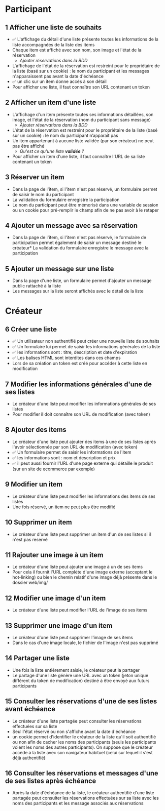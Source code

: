 # Participant
## 1 Afficher une liste de souhaits
* ✅ L'affichage du détail d'une liste présente toutes les informations de la liste accompagnées de la liste des items
* Chaque item est affiché avec son nom, son image et l'état de la réservation
  * _Ajouter réservations dans la BDD_
* L'affichage de l'état de la réservation est restreint pour le propriétaire de la liste (basé sur un cookie) : le nom du participant et les messages n'apparaissent pas avant la date d'échéance
* ✅ un clic sur un item donne accès à son détail
* Pour afficher une liste, il faut connaître son URL contenant un token

## 2 Afficher un item d'une liste
* L'affichage d'un item présente toutes ses informations détaillées, son image, et l'état de la réservation (nom du participant sans message)
  * _Ajouter réservations dans la BDD_
* L'état de la réservation est restreint pour le propriétaire de la liste (basé sur un cookie) : le nom du participant n’apparaît pas
* Un item appartenant à aucune liste validée (par son créateur) ne peut pas être affiché
  * _Qu'est ce qu'une liste **validée** ?_
* Pour afficher un item d'une liste, il faut connaître l'URL de sa liste contenant un token

## 3 Réserver un item
* Dans la page de l'item, si l'item n'est pas réservé, un formulaire permet de saisir le nom du participant
* La validation du formulaire enregistre la participation
* Le nom du participant peut être mémorisé dans une variable de session ou un cookie pour pré-remplir le champ afin de ne pas avoir à le retaper

## 4 Ajouter un message avec sa réservation
* Dans la page de l'item, si l'item n'est pas réservé, le formulaire de participation permet également de saisir un message destiné le créateur* La validation du formulaire enregistre le message avec la participation

## 5 Ajouter un message sur une liste
* Dans la page d'une liste, un formulaire permet d'ajouter un message public rattaché à la liste
* Les messages sur la liste seront affichés avec le détail de la liste

# Créateur
## 6 Créer une liste
* ✅ Un utilisateur non authentifié peut créer une nouvelle liste de souhaits
* ✅ Un formulaire lui permet de saisir les informations générales de la liste
* ✅ les informations sont : titre, description et date d'expiration
* ✅ Les balises HTML sont interdites dans ces champs
* Lors de sa création un token est créé pour accéder à cette liste en modification

## 7 Modifier les informations générales d'une de ses listes
* Le créateur d'une liste peut modifier les informations générales de ses listes
* Pour modifier il doit connaître son URL de modification (avec token)

## 8 Ajouter des items
* Le créateur d'une liste peut ajouter des items à une de ses listes après l'avoir sélectionnée par son URL de modification (avec token)
* ✅ Un formulaire permet de saisir les informations de l'item
* ✅ les informations sont : nom et description et prix
* ✅ il peut aussi fournir l'URL d'une page externe qui détaille le produit (sur un site de ecommerce par exemple)

## 9 Modifier un item
* Le créateur d'une liste peut modifier les informations des items de ses listes
* Une fois réservé, un item ne peut plus être modifié

## 10 Supprimer un item
* Le créateur d'une liste peut supprimer un item d'un de ses listes si il n'est pas reservé

## 11 Rajouter une image à un item
* Le créateur d'une liste peut ajouter une image à un de ses items
* Pour cela il fournit l'URL complète d'une image externe (acceptant le hot-linking) ou bien le chemin relatif d'une image déjà présente dans le dossier web/img/

## 12 Modifier une image d'un item
* Le créateur d'une liste peut modifier l'URL de l'image de ses items

## 13 Supprimer une image d'un item
* Le créateur d'une liste peut supprimer l'image de ses items
* Dans le cas d'une image locale, le fichier de l'image n'est pas supprimé

## 14 Partager une liste
* Une fois la liste entièrement saisie, le créateur peut la partager
* Le partage d'une liste génère une URL avec un token (jeton unique différent du token de modification) destiné à être envoyé aux futurs participants

## 15 Consulter les réservations d'une de ses listes avant échéance
* Le créateur d'une liste partagée peut consulter les réservations effectuées sur sa liste
* Seul l'état réservé ou non s'affiche avant la date d'échéance
* un cookie permet d'identifier le créateur de la liste qu'il soit authentifié ou non afin de cacher les noms des participants (seuls les participants voient les noms des autres participants). On suppose que le créateur accède à la liste avec son navigateur habituel (celui sur lequel il s'est déjà authentifié)

## 16 Consulter les réservations et messages d'une de ses listes après échéance
* Après la date d'échéance de la liste, le créateur authentifié d'une liste partagée peut consulter les réservations effectuées sur sa liste avec les noms des participants et les message associés aux réservations